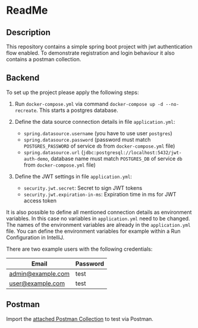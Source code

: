 # ReadMe

## Description

This repository contains a simple spring boot project with jwt authentication flow enabled. To demonstrate registration and login behaviour it also contains a postman collection.

## Backend

To set up the project please apply the following steps:

1. Run `docker-compose.yml` via command `docker-compose up -d --no-recreate`. This starts a postgres database.

2. Define the data source connection details in file `application.yml`:
    - `spring.datasource.username` (you have to use user `postgres`)
    - `spring.datasource.password` (password must match `POSTGRES_PASSWORD` of service `db` from `docker-compose.yml` file)
    - `spring.datasource.url` (`jdbc:postgresql://localhost:5432/jwt-auth-demo`, database name must match `POSTGRES_DB` of service `db` from `docker-compose.yml` file)
3. Define the JWT settings in file `application.yml`:
    - `security.jwt.secret`: Secret to sign JWT tokens
    - `security.jwt.expiration-in-ms`: Expiration time in ms for JWT access token

It is also possible to define all mentioned connection details as environment variables. In this case no variables in `application.yml` need to be changed. The names of the environment variables are already in the `application.yml` file. You can  define the environment variables for example within a Run Configuration in IntelliJ.

There are two example users with the following credentials:

| Email               | Password  |
| ------------------- | --------- |
| admin@example.com   | test      |
| user@example.com    | test      |

## Postman

Import the [attached Postman Collection](postman/spring-boot-blueprint.postman_collection.json) to test via Postman.
